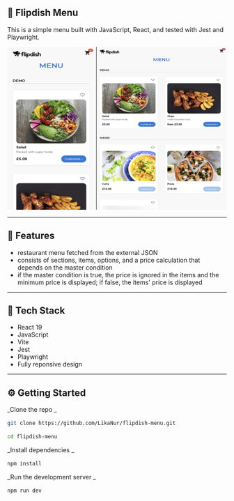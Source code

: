 ## 🍔 Flipdish Menu

This is a simple menu built with JavaScript, React, and tested with Jest and Playwright.

<div className="flex justify-between flex-row gap-4">
    <img width="200" height="374" alt="mobile" src="src/assets/mobile.png" />
    <img width="300" height="374" alt="desktop" src="src/assets/desktop.png" />
</div>

---

## 🚀 Features

- restaurant menu fetched from the external JSON
- consists of sections, items, options, and a price calculation that depends on the master condition
- if the master condition is true, the price is ignored in the items and the minimum price is displayed; if false, the items' price is displayed

---

## 🧱 Tech Stack

- React 19
- JavaScript
- Vite
- Jest
- Playwright
- Fully reponsive design

---

## ⚙️ Getting Started

_Clone the repo
_

```bash
git clone https://github.com/LikaNur/flipdish-menu.git
```

```bash
cd flipdish-menu
```

_Install dependencies
_

```bash
npm install
```

_Run the development server
_

```bash
npm run dev
```
